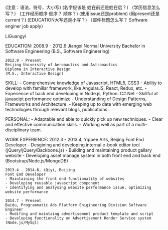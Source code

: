 (注意：语法，符号，大小写)
(名字应该是 姓在前还是姓在后？)
（学历信息怎么写？）
(工作经历顺序 倒序？ 顺序？)
(使用issue还是problem)
(用present还是current？)
(EDUCATION大写还是小写？)
（邮件标题怎么写？ Software enginer job apply）

LiGuangyi

EDUCATION:
	2008.9 - 2012.6
	Jiangxi Normal University
	Bachelor in Software Engineering
	(B.S., Software Engineering)

	2012.9 - Present
	Beijing University of Aeronautics and Astronautics
	Diploma in Interactive Design
	(M.S., Interactive Design)

SKILL:
	- Comprehensive knowledge of Javascript, HTML5, CSS3
	- Ability to develop with familiar framework, like AngularJS, React, Redux, etc.
	- Experience of back end developing in Node.js, Python. C#.Net 
	- Skillful at javascipt performance optimize
	- Understanding of Design Patterns, Frameworks and Architecture.
	- Keeping up to date with emerging web technologies through relevant blogs, publications.


PERSONAL:
	- Adaptable and able to quickly pick up new techniques.
	- Clear and effective communication skills.
	- Working well as part of a multi-disciplinary team.


WORK EXPERIENCE:
	2012.3 - 2013.4, Yippee Arts, Beijing
	Font End Developer
	- Desgining and developing internal e-book editor tool (jQuery/jQuery/Backbone.js)
	- Building and maintaining product gallary website 
	- Developing asset manage system in both front end and back end (Bootstrap/Node.js/MongoDB)

	2013.4 - 2014.6, iQiyi, Beijing
	Font End Developer
	- Maintaining the front end functionality of websites
	- Developing reusable javascript component
	- Identifying and analysing website performance issue, optimizing website performance

	2014.7 - Present
	Baidu, Programmatic Ads Platform Enigineering Division Software Engineer
	- Modifing and maintaing advertisement product template and script
	- Developing functionality on Advertisement Render Service system (Node.js/MySql)
